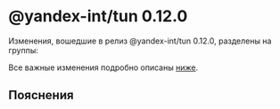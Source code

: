 # @yandex-int/tun 0.12.0

<!-- ЧЕЛОВЕЧЕСКОЕ ВСТУПЛЕНИЕ -->

Изменения, вошедшие в релиз @yandex-int/tun 0.12.0, разделены на группы:

Все важные изменения подробно описаны [ниже](#Пояснения).

## Пояснения

